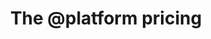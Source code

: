 ---
title: The @platform pricing
SEOtitle: The @platform (at_platform or AtPlatform) pricing
linktitle: Archives
description: Pricing for the @platform infrastructure
content: The @platform pricing


---